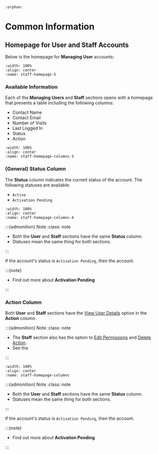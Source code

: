 ```{eval-rst}
:orphan:
```


# Common Information 




## Homepage for User and Staff Accounts




Below is the homepage for **Managing User** accounts:


```{figure} ../../_static/solo_app/User/Staff/staff-homepage.png
:width: 100%
:align: center
:name: staff-homepage-5
```



### Available Information


Each of the **Managing Users** and **Staff** sections opens with a homepage that presents a table including the following columns:

- Contact Name
- Contact Email
- Number of Visits
- Last Logged In
- Status
- Action


```{figure} ../../_static/solo_app/User/Staff/staff-homepage-columns.png
:width: 100%
:align: center
:name: staff-homepage-columns-3
```



### (General) Status Column


 The **Status** column indicates the current status of the account. The following statuses are available:

- `Active`
- `Activation Pending`


```{figure} ../../_static/solo_app/User/Staff/staff-homepage-columns-status-column.png
:width: 100%
:align: center
:name: staff-homepage-columns-4
```

:::{admonition} Note
:class: note

- Both the **User** and **Staff** sections have the same **Status** column.
- Statuses mean the same thing for both sections.

:::




If the account's status is `Activation Pending`, then the account.


:::{note}

- Find out more about **Activation Pending**

:::


### Action Column


Both **User** and **Staff** sections have the [View User Details](#view-more-icon) option in the **Action** column.


:::{admonition} Note
:class: note

- The **Staff** section also has the option to [Edit Permissions](#edit-permissions-icon) and [Delete Action](#delete-icon).
- See the

:::


 


```{figure} ../../_static/solo_app/User/Staff/staff-homepage-columns-action-location.png
:width: 100%
:align: center
:name: staff-homepage-columns
```

:::{admonition} Note
:class: note

- Both the **User** and **Staff** sections have the same **Status** column.
- Statuses mean the same thing for both sections.

:::




If the account's status is `Activation Pending`, then the account.


:::{note}

- Find out more about **Activation Pending**

:::



